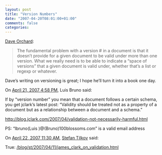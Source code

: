 ```yaml
---
layout: post
title: "Version Numbers"
date: "2007-04-20T08:01:00+01:00"
comments: false
categories: 
---
```


<p><a href="http://www.pacificspirit.com/blog/2007/04/19/what_do_version_identifiers_identify">Dave Orchard</a>:</p>

<blockquote>
<p>The fundamental problem with a version # in a document is that it doesn&#8217;t provide for a given document to be valid under more than one version. What we really need is to be able to indicate a &#8220;space of versions&#8221; that a given document is valid under, whether that&#8217;s a list or regexp or whatever.</p>
</blockquote>

<p>Dave&#8217;s writing on versioning is great; I hope he&#8217;ll turn it into a book one day.</p>

<section class="comments">



<div class="comment" id="comment-1260">
On <a href="#comment-1260" title="Permalink to this comment">April 21, 2007  4:58 PM</a>, Luis Bruno
said:
<p>If by &#8220;version number&#8221; you mean that a document follows a certain schema, you get jclark&#8217;s latest post: &#8220;Validity should be treated not as a property of a document but as a relationship between a document and a schema.&#8221;</p>

<p><a href="http://blog.jclark.com/2007/04/validation-not-necessarily-harmful.html" rel="nofollow" /><a href="http://blog.jclark.com/2007/04/validation-not-necessarily-harmful.html" rel="nofollow">http://blog.jclark.com/2007/04/validation-not-necessarily-harmful.html</a></p>

<p>PS: &#8220;lbruno(Luis )@(Bruno)100blossoms.com&#8221; is a valid email address</p>


<div class="comment" id="comment-1261">
On <a href="#comment-1261" title="Permalink to this comment">April 22, 2007 11:30 AM</a>, <a href="/en/staff/st/">Stefan Tilkov</a>
said:
<p>True: <a href="/blog/st/2007/04/11/james\_clark\_on\_validation.html" rel="nofollow" /><a href="/blog/st/2007/04/11/james_clark_on_validation.html" rel="nofollow">/blog/st/2007/04/11/james_clark_on_validation.html</a></p>


</section>

